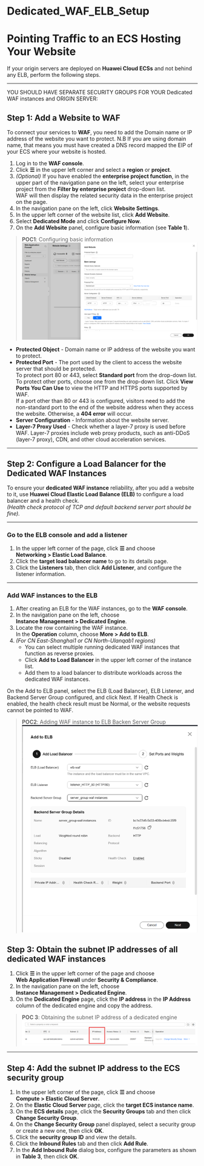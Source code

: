 # Dedicated_WAF_ELB_Setup

# Pointing Traffic to an ECS Hosting Your Website

If your origin servers are deployed on **Huawei Cloud ECSs** and not behind any ELB, perform the following steps. 

---
YOU SHOULD HAVE SEPARATE SECURITY GROUPS FOR YOUR Dedicated WAF instances and ORIGIN SERVER:

## Step 1: Add a Website to WAF

To connect your services to **WAF**, you need to add the Domain name or IP address of the website you want to protect.
N.B If you are using domain name, that means you must have created a DNS record mapped the EIP of your ECS where your website is hosted. 
1. Log in to the **WAF console**.
2. Click **☰** in the upper left corner and select a **region** or **project**.
3. *(Optional)* If you have enabled the **enterprise project function**, in the upper part of the navigation pane on the left, select your enterprise project from the **Filter by enterprise project** drop-down list.  
   WAF will then display the related security data in the enterprise project on the page.
4. In the navigation pane on the left, click **Website Settings**.
5. In the upper left corner of the website list, click **Add Website**.
6. Select **Dedicated Mode** and click **Configure Now**.
7. On the **Add Website** panel, configure basic information (see **Table 1**).

> **POC1**: Configuring basic information  
> ![](img/POC_Add_website_WAF.png)

 - **Protected Object** - Domain name or IP address of the website you want to protect.
- **Protected Port** - The port used by the client to access the website server that should be protected.  
  To protect port 80 or 443, select **Standard port** from the drop-down list.  
  To protect other ports, choose one from the drop-down list. Click **View Ports You Can Use** to view the HTTP and HTTPS ports supported by WAF.  
  If a port other than 80 or 443 is configured, visitors need to add the non-standard port to the end of the website address when they access the website. Otherwise, a **404 error** will occur.
- **Server Configuration** - Information about the website server.
- **Layer-7 Proxy Used** - Check whether a layer-7 proxy is used before WAF. Layer-7 proxies include web proxy products, such as anti-DDoS (layer-7 proxy), CDN, and other cloud acceleration services.


---
## Step 2: Configure a Load Balancer for the Dedicated WAF Instances

To ensure your **dedicated WAF instance** reliability, after you add a website to it, use **Huawei Cloud Elastic Load Balance (ELB)** to configure a load balancer and a health check.  
*(Health check protocol of TCP and default backend server port should be fine).*

---

### Go to the ELB console and add a listener

1. In the upper left corner of the page, click **☰** and choose  
   **Networking > Elastic Load Balance**.
2. Click the **target load balancer name** to go to its details page.
3. Click the **Listeners** tab, then click **Add Listener**, and configure the listener information.

---

### Add WAF instances to the ELB

1. After creating an ELB for the WAF instances, go to the **WAF console**.
2. In the navigation pane on the left, choose  
   **Instance Management > Dedicated Engine**.
3. Locate the row containing the WAF instance.  
   In the **Operation** column, choose **More > Add to ELB**.
4. *(For CN East-Shanghai1 or CN North-Ulanqab1 regions)*  
   - You can select multiple running dedicated WAF instances that function as reverse proxies.  
   - Click **Add to Load Balancer** in the upper left corner of the instance list.  
   - Add them to a load balancer to distribute workloads across the dedicated WAF instances.


On the Add to ELB panel, select the ELB (Load Balancer), ELB Listener, and Backend Server Group configured, and click Next.
If Health Check is enabled, the health check result must be Normal, or the website requests cannot be pointed to WAF.
> **POC2**: Adding WAF instance to ELB Backen Server Group  
![](img/ADD_WAF_ELB.png)


## Step 3: Obtain the subnet IP addresses of all dedicated WAF instances

1. Click **☰** in the upper left corner of the page and choose  
   **Web Application Firewall** under **Security & Compliance**.
2. In the navigation pane on the left, choose  
   **Instance Management > Dedicated Engine**.
3. On the **Dedicated Engine** page, click the **IP address** in the **IP Address** column of the dedicated engine and copy the address.

> **POC 3**: Obtaining the subnet IP address of a dedicated engine  
> ![](img/WAF-IP.png)

---

## Step 4: Add the subnet IP address to the ECS security group

1. In the upper left corner of the page, click **☰** and choose  
   **Compute > Elastic Cloud Server**.
2. On the **Elastic Cloud Server** page, click the **target ECS instance name**.
3. On the **ECS details** page, click the **Security Groups** tab and then click **Change Security Group**.
4. On the **Change Security Group** panel displayed, select a security group or create a new one, then click **OK**.
5. Click the **security group ID** and view the details.
6. Click the **Inbound Rules** tab and then click **Add Rule**.
7. In the **Add Inbound Rule** dialog box, configure the parameters as shown in **Table 3**, then click **OK**.

